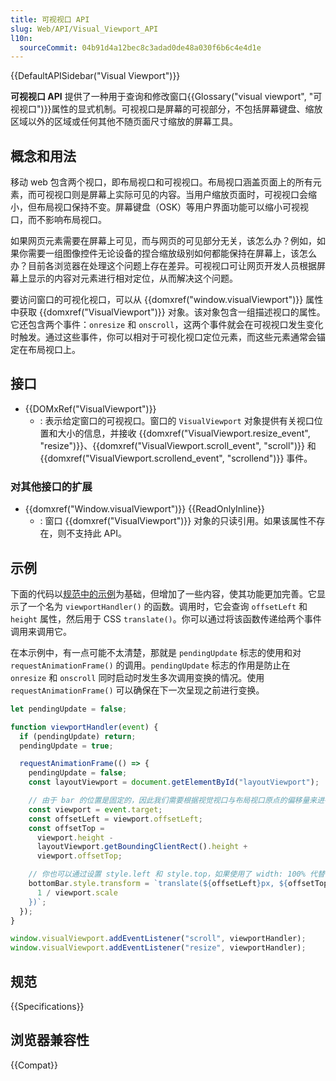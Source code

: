 ```yaml
---
title: 可视视口 API
slug: Web/API/Visual_Viewport_API
l10n:
  sourceCommit: 04b91d4a12bec8c3adad0de48a030f6b6c4e4d1e
---
```


{{DefaultAPISidebar("Visual Viewport")}}

**可视视口 API** 提供了一种用于查询和修改窗口{{Glossary("visual viewport", "可视视口")}}属性的显式机制。可视视口是屏幕的可视部分，不包括屏幕键盘、缩放区域以外的区域或任何其他不随页面尺寸缩放的屏幕工具。

## 概念和用法

移动 web 包含两个视口，即布局视口和可视视口。布局视口涵盖页面上的所有元素，而可视视口则是屏幕上实际可见的内容。当用户缩放页面时，可视视口会缩小，但布局视口保持不变。屏幕键盘（OSK）等用户界面功能可以缩小可视视口，而不影响布局视口。

如果网页元素需要在屏幕上可见，而与网页的可见部分无关，该怎么办？例如，如果你需要一组图像控件无论设备的捏合缩放级别如何都能保持在屏幕上，该怎么办？目前各浏览器在处理这个问题上存在差异。可视视口可让网页开发人员根据屏幕上显示的内容对元素进行相对定位，从而解决这个问题。

要访问窗口的可视化视口，可以从 {{domxref("window.visualViewport")}} 属性中获取 {{domxref("VisualViewport")}} 对象。该对象包含一组描述视口的属性。它还包含两个事件：`onresize` 和 `onscroll`，这两个事件就会在可视视口发生变化时触发。通过这些事件，你可以相对于可视化视口定位元素，而这些元素通常会锚定在布局视口上。

## 接口

- {{DOMxRef("VisualViewport")}}
  - : 表示给定窗口的可视视口。窗口的 `VisualViewport` 对象提供有关视口位置和大小的信息，并接收 {{domxref("VisualViewport.resize_event", "resize")}}、{{domxref("VisualViewport.scroll_event", "scroll")}} 和 {{domxref("VisualViewport.scrollend_event", "scrollend")}} 事件。

### 对其他接口的扩展

- {{domxref("Window.visualViewport")}} {{ReadOnlyInline}}
  - : 窗口 {{domxref("VisualViewport")}} 对象的只读引用。如果该属性不存在，则不支持此 API。

## 示例

下面的代码以[规范中的示例](https://github.com/WICG/visual-viewport/blob/gh-pages/examples/fixed-to-viewport.html)为基础，但增加了一些内容，使其功能更加完善。它显示了一个名为 `viewportHandler()` 的函数。调用时，它会查询 `offsetLeft` 和 `height` 属性，然后用于 CSS `translate()`。你可以通过将该函数传递给两个事件调用来调用它。

在本示例中，有一点可能不太清楚，那就是 `pendingUpdate` 标志的使用和对 `requestAnimationFrame()` 的调用。`pendingUpdate` 标志的作用是防止在 `onresize` 和 `onscroll` 同时启动时发生多次调用变换的情况。使用 `requestAnimationFrame()` 可以确保在下一次呈现之前进行变换。

```js
let pendingUpdate = false;

function viewportHandler(event) {
  if (pendingUpdate) return;
  pendingUpdate = true;

  requestAnimationFrame(() => {
    pendingUpdate = false;
    const layoutViewport = document.getElementById("layoutViewport");

    // 由于 bar 的位置是固定的，因此我们需要根据视觉视口与布局视口原点的偏移量来进行偏移。
    const viewport = event.target;
    const offsetLeft = viewport.offsetLeft;
    const offsetTop =
      viewport.height -
      layoutViewport.getBoundingClientRect().height +
      viewport.offsetTop;

    // 你也可以通过设置 style.left 和 style.top，如果使用了 width: 100% 代替
    bottomBar.style.transform = `translate(${offsetLeft}px, ${offsetTop}px) scale(${
      1 / viewport.scale
    })`;
  });
}

window.visualViewport.addEventListener("scroll", viewportHandler);
window.visualViewport.addEventListener("resize", viewportHandler);
```

## 规范

{{Specifications}}

## 浏览器兼容性

{{Compat}}
